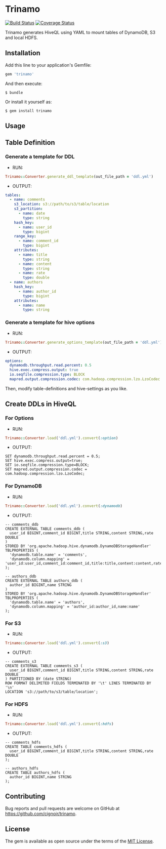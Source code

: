 # Trinamo

[![Build Status](https://travis-ci.org/cignoir/trinamo.svg?branch=master)](https://travis-ci.org/cignoir/trinamo)
[![Coverage Status](https://coveralls.io/repos/github/cignoir/trinamo/badge.svg?branch=master)](https://coveralls.io/github/cignoir/trinamo?branch=master)

Trinamo generates HiveQL using YAML to mount tables of DynamoDB, S3 and local HDFS.

## Installation

Add this line to your application's Gemfile:

```ruby
gem 'trinamo'
```

And then execute:

    $ bundle

Or install it yourself as:

    $ gem install trinamo

## Usage

## Table Definition
### Generate a template for DDL
* RUN:
```ruby
Trinamo::Converter.generate_ddl_template(out_file_path = 'ddl.yml')
```

* OUTPUT:
```yaml
tables:
  - name: comments
    s3_location: s3://path/to/s3/table/location
    s3_partition:
      - name: date
        type: string
    hash_key:
      - name: user_id
        type: bigint
    range_key:
      - name: comment_id
        type: bigint
    attributes:
      - name: title
        type: string
      - name: content
        type: string
      - name: rate
        type: double
  - name: authors
    hash_key:
      - name: author_id
        type: bigint
    attributes:
      - name: name
        type: string
```

### Generate a template for hive options
* RUN:
```ruby
Trinamo::Converter.generate_options_template(out_file_path = 'ddl.yml')
```

* OUTPUT:
```yaml
options:
  dynamodb.throughput.read.percent: 0.5
  hive.exec.compress.output: true
  io.seqfile.compression.type: BLOCK
  mapred.output.compression.codec: com.hadoop.compression.lzo.LzoCodec

```

Then, modify table-definitions and hive-settings as you like.

## Create DDLs in HiveQL
### For Options
* RUN:
```ruby
Trinamo::Converter.load('ddl.yml').convert(:option)
```

* OUTPUT:
```hql
SET dynamodb.throughput.read.percent = 0.5;
SET hive.exec.compress.output=true;
SET io.seqfile.compression.type=BLOCK;
SET mapred.output.compression.codec = com.hadoop.compression.lzo.LzoCodec;
```

### For DynamoDB

* RUN:
```ruby
Trinamo::Converter.load('ddl.yml').convert(:dynamodb)
```

* OUTPUT:
```hql
-- comments_ddb
CREATE EXTERNAL TABLE comments_ddb (
  user_id BIGINT,comment_id BIGINT,title STRING,content STRING,rate DOUBLE
)
STORED BY 'org.apache.hadoop.hive.dynamodb.DynamoDBStorageHandler'
TBLPROPERTIES (
  'dynamodb.table.name' = 'comments',
  'dynamodb.column.mapping' = 'user_id:user_id,comment_id:comment_id,title:title,content:content,rate:rate'
);

-- authors_ddb
CREATE EXTERNAL TABLE authors_ddb (
  author_id BIGINT,name STRING
)
STORED BY 'org.apache.hadoop.hive.dynamodb.DynamoDBStorageHandler'
TBLPROPERTIES (
  'dynamodb.table.name' = 'authors',
  'dynamodb.column.mapping' = 'author_id:author_id,name:name'
);
```

### For S3
* RUN:
```ruby
Trinamo::Converter.load('ddl.yml').convert(:s3)
```

* OUTPUT:
```hql
-- comments_s3
CREATE EXTERNAL TABLE comments_s3 (
  user_id BIGINT,comment_id BIGINT,title STRING,content STRING,rate DOUBLE
) PARTITIONED BY (date STRING)
ROW FORMAT DELIMITED FIELDS TERMINATED BY '\t' LINES TERMINATED BY '\n'
LOCATION 's3://path/to/s3/table/location';
```

### For HDFS
* RUN:
```ruby
Trinamo::Converter.load('ddl.yml').convert(:hdfs)
```

* OUTPUT:
```hql
-- comments_hdfs
CREATE TABLE comments_hdfs (
  user_id BIGINT,comment_id BIGINT,title STRING,content STRING,rate DOUBLE
);

-- authors_hdfs
CREATE TABLE authors_hdfs (
  author_id BIGINT,name STRING
);
```

## Contributing

Bug reports and pull requests are welcome on GitHub at https://github.com/cignoir/trinamo.


## License

The gem is available as open source under the terms of the [MIT License](http://opensource.org/licenses/MIT).

